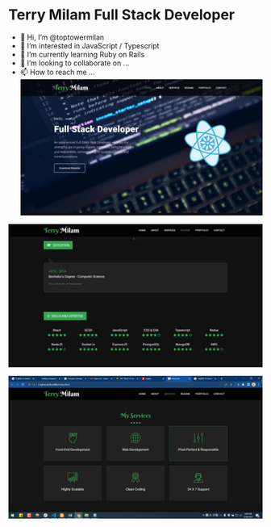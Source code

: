 # Terry Milam Full Stack Developer

- 👋 Hi, I’m @toptowermilan
- 👀 I’m interested in JavaScript / Typescript
- 🌱 I’m currently learning Ruby on Rails
- 💞️ I’m looking to collaborate on ...
- 📫 How to reach me ...
![screenshot-2](/src/shot-2.jpg)

![screenshot-3](/src/shot-3.jpg)

![screenshot-1](/src/shot-1.jpg)
<!---
toptowermilan/toptowermilan is a ✨ special ✨ repository because its `README.md` (this file) appears on your GitHub profile.
You can click the Preview link to take a look at your changes.
--->

